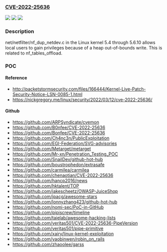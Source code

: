 ### [CVE-2022-25636](https://cve.mitre.org/cgi-bin/cvename.cgi?name=CVE-2022-25636)
![](https://img.shields.io/static/v1?label=Product&message=n%2Fa&color=blue)
![](https://img.shields.io/static/v1?label=Version&message=n%2Fa&color=blue)
![](https://img.shields.io/static/v1?label=Vulnerability&message=n%2Fa&color=brighgreen)

### Description

net/netfilter/nf_dup_netdev.c in the Linux kernel 5.4 through 5.6.10 allows local users to gain privileges because of a heap out-of-bounds write. This is related to nf_tables_offload.

### POC

#### Reference
- http://packetstormsecurity.com/files/166444/Kernel-Live-Patch-Security-Notice-LSN-0085-1.html
- https://nickgregory.me/linux/security/2022/03/12/cve-2022-25636/

#### Github
- https://github.com/ARPSyndicate/cvemon
- https://github.com/B0nfee/CVE-2022-25636
- https://github.com/Bonfee/CVE-2022-25636
- https://github.com/Ch4nc3n/PublicExploitation
- https://github.com/EGI-Federation/SVG-advisories
- https://github.com/Metarget/metarget
- https://github.com/Mr-xn/Penetration_Testing_POC
- https://github.com/SnailDev/github-hot-hub
- https://github.com/boustrophedon/extrasafe
- https://github.com/carmilea/carmilea
- https://github.com/chenaotian/CVE-2022-25636
- https://github.com/hancp2016/news
- https://github.com/hktalent/TOP
- https://github.com/jakescheetz/OWASP-JuiceShop
- https://github.com/jpacg/awesome-stars
- https://github.com/lonnyzhang423/github-hot-hub
- https://github.com/nomi-sec/PoC-in-GitHub
- https://github.com/pipiscrew/timeline
- https://github.com/taielab/awesome-hacking-lists
- https://github.com/veritas501/CVE-2022-25636-PipeVersion
- https://github.com/veritas501/pipe-primitive
- https://github.com/xairy/linux-kernel-exploitation
- https://github.com/yaobinwen/robin_on_rails
- https://github.com/zhaoolee/garss

